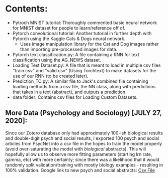 # Contents:
- Pytroch MNIST tutorial: Thoroughly commented basic neural network for MNIST dataset for people to learn/reference off of.
- Pytorch convolutional tutorial: Another tutorial in further depth with Pytorch using the Kaggle Cats & Dogs neural network.
  - Uses image manipulation library for the Cat and Dog images rather than importing pre-processed images for data.
- Pytorch text classification.py: A file containing a RNN for text classification using the AG_NEWS dataset.
- Loading Test Dataset.py: A file that is meant to load in multiple csv files "train.csv" and "valid.csv" (Using Torchtext) to make datasets for the use of our RNN (to be created later).
- Prediction_TC.py: A similar file to Jack's combined file containing loading methods from a csv file, the NN class, along with predictions that takes in a text (abstract), and outputs a prediction.
- data folder: Contains csv files for Loading Custom Datasets.

## More Data (Psychology and Sociology) [JULY 27, 2020]:
Since our Zotero database only had approximately 100-ish biological results and double-digit psych and social results, I exported 100 psych and social articles from PsycNet into a csv file in the hopes to train the model properly (avoid over-saturating the model with *biological* abstracts). This will hopefully allow us to observe more fitting parameters (starting lrn rate, gamma, etc) with more certainty; since there was a likelihood that it would randomly split validation/training with mostly biology examples - resulting in 100% validation. Google link to new psych and social abstracts: [Csv File](https://docs.google.com/spreadsheets/d/1ZQCQaaHQ47W3zHlk81f2ajdUicaI4dWgq3PKDNo6SW8/edit?usp=sharing)
